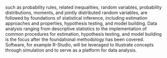 such as probability rules, related inequalities, random variables, probability distributions, moments, and jointly distributed random variables, are followed by foundations of statistical inference, including estimation approaches and properties, hypothesis testing, and model building. Data analysis ranging from descriptive statistics to the implementation of common procedures for estimation, hypothesis testing, and model building is the focus after the foundational methodology has been covered. Software, for example R-Studio, will be leveraged to illustrate concepts through simulation and to serve as a platform for data analysis. 